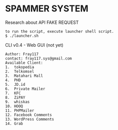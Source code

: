 # SPAMMER SYSTEM
Research about API FAKE REQUEST
```
to run the script, execute launcher shell script.
$ ./launcher.sh
```

CLI v0.4 - Web GUI (not yet)

```
Author: Fray117
contact: fray117.sys@gmail.com
Available Client:
1.  tokopedia
2.  Telkomsel
3.  Matahari Mall
4.  PHD
5.  JD.id
6.  Private Mailer
7.  KFC
8.  ZiPAY
9.  whiskas
10. HOOQ
11. PHPMailer
12. Facebook Comments
13. WordPress Comments
14. Grab
```
